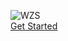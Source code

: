 ![WZS](https://github.com/stubbornwdb/MyNotes/tree/master/assets/g2.jpg)
<br>
[Get Started](README.md)

